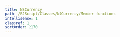```yaml
---
title: NSCurrency
path: /EJScript/Classes/NSCurrency/Member functions
intellisense: 1
classref: 1
sortOrder: 2170
---
```





